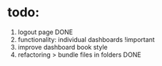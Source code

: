 # todo:
1. logout page DONE
2. functionality: individual dashboards !important
3. improve dashboard book style 
4. refactoring >  bundle files in folders  DONE

